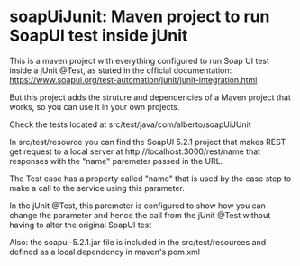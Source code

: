 # soapUiJunit: Maven project to run SoapUI test inside jUnit
This is a maven project with everything configured to run Soap UI test inside a jUnit @Test, as stated in the official documentation: https://www.soapui.org/test-automation/junit/junit-integration.html

But this project adds the struture and dependencies of a Maven project that works, so you can use it in your own projects.

Check the tests located at  src/test/java/com/alberto/soapUiJUnit

In src/test/resource you can find the SoapUI 5.2.1 project that makes REST get request to a local server at http://localhost:3000/rest/name that responses with the "name" paremeter passed in the URL. 

The Test case has a property called "name" that is used by the case step to make a call to the service using this parameter. 

In the jUnit @Test, this paremeter is configured to show how you can change the parameter and hence the call from the jUnit @Test without having to alter the original SoapUI test

Also: the soapui-5.2.1.jar file is included in the src/test/resources and defined as a local dependency in maven's pom.xml
